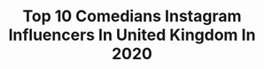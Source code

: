 ---
title: Top 10 Comedians Instagram Influencers In United Kingdom In 2020
description: >-
  Find top comedians Instagram influencers in United Kingdom in 2020. Most popular hashtags: #comedy #gifted #coronavirus #mostwantedmc.
platform: Instagram
profiles:
  - username: "4everjoeyy"
    fullname: >-
      MCJOEL W. (جوي) CUDJOE
    location: "United Kingdom"
    followers: 99440
    engagement: 666
    commentsToLikes: 0.066241
    id: ck14lrcmvw3vz0i19r0x58iv1
    verified: false
    hashtags: "#whatwillhappenifyoutextfirst, #medschool, #comedyskits, #whyareallfemaleslikethis"
  - username: "lollyadefope"
    fullname: >-
      lolly
    location: "United Kingdom"
    followers: 39826
    engagement: 580
    commentsToLikes: 0.017567
    id: ck13d3jyf3hxf0i19k1ljc2uk
    verified: false
    hashtags: ""
  - username: "chloetaylor_uk"
    fullname: >-
      𝑪𝒉𝒍𝒐𝒆 𝑻𝒂𝒚𝒍𝒐𝒓
    location: "United Kingdom"
    followers: 14734
    engagement: 519
    commentsToLikes: 0.062136
    id: ck5zomrzwqw3s0i14y4x9aaa2
    verified: false
    hashtags: "#showpo, #idealofsweden, #gifted, #alyaskin"
  - username: "mikefox_official"
    fullname: >-
      Mike Fox
    location: "United Kingdom"
    followers: 254289
    engagement: 591
    commentsToLikes: 0.008086
    id: ck14icsm6ertv0i193vdjtabm
    verified: true
    hashtags: "#lordtimepieces, #ksivsloganpaul2, #ksi, #loganpaul"
  - username: "robyekpo"
    fullname: >-
      ROBY EKPO - Life Of Your Party
    location: "United Kingdom"
    followers: 63526
    engagement: 199
    commentsToLikes: 0.065882
    id: ck5hgtj534oeq0i113vq38iq5
    verified: true
    hashtags: "#calabarmanwithswag, #mcextraordinaire, #day5, #skullies"
  - username: "officialtanjareen"
    fullname: >-
      Tanjareen 🍊
    location: "United Kingdom"
    followers: 55532
    engagement: 255
    commentsToLikes: 0.079462
    id: ck6udckpykbrp0j710q9xay22
    verified: true
    hashtags: "#deltasigmatheta, #rome, #scooteroma, #stayhome"
  - username: "rosematafeo"
    fullname: >-
      Rose Matafeo
    location: "United Kingdom"
    followers: 49590
    engagement: 612
    commentsToLikes: 0.012502
    id: ck0w1d044iquc0i193h3qdvbf
    verified: false
    hashtags: ""
  - username: "boydoesbeauty"
    fullname: >-
      Andrew | Skincare Blogger
    location: "United Kingdom"
    followers: 7971
    engagement: 813
    commentsToLikes: 0.440480
    id: ck15pynii0abb0i19z79hmz2s
    verified: false
    hashtags: "#skincareflatlay, #lifestyle, #luxuryskincare, #vegan"
  - username: "jimnorton"
    fullname: >-
      
    location: "United Kingdom"
    followers: 163793
    engagement: 261
    commentsToLikes: 0.039055
    id: ck55myi8s53up0i11mg6mtxww
    verified: true
    hashtags: "#nasabroomtest"
  - username: "officialkathleenmadigan"
    fullname: >-
      Kathleen Madigan
    location: "United Kingdom"
    followers: 31693
    engagement: 287
    commentsToLikes: 0.059875
    id: ck0tusmk78jn20i19bbe1ll44
    verified: false
    hashtags: "#haha, #nighttime, #florida, #governor"
---